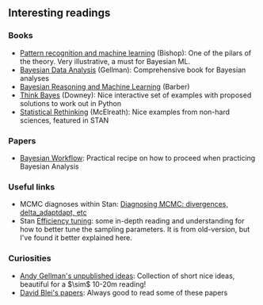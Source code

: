 ## Interesting readings


### Books
<ul>
<li><a href='https://www.microsoft.com/en-us/research/uploads/prod/2006/01/Bishop-Pattern-Recognition-and-Machine-Learning-2006.pdf' target="_blank">Pattern recognition and machine learning</a> (Bishop): One of the pilars of the theory.  Very illustrative, a must for Bayesian ML.
<li><a href="http://www.stat.columbia.edu/~gelman/book/BDA3.pdf" target="_blank">Bayesian Data Analysis</a> (Gellman): Comprehensive book for Bayesian analyses
<li><a href='http://web4.cs.ucl.ac.uk/staff/D.Barber/textbook/090310.pdf' target="_blank">Bayesian Reasoning and Machine Learning</a> (Barber)
<li><a href='https://github.com/AllenDowney/ThinkBayes2' target="_blank">Think Bayes</a> (Downey): Nice interactive set of examples with proposed solutions to work out in Python
<li><a href='https://civil.colorado.edu/~balajir/CVEN6833/bayes-resources/RM-StatRethink-Bayes.pdf' target=mcelreath>Statistical Rethinking</a> (McElreath): Nice examples from non-hard sciences, featured in STAN

</ul>

### Papers
<ul>
<li><a href="https://arxiv.org/abs/2011.01808" target="_blank">Bayesian Workflow</a>: Practical recipe on how to proceed when practicing Bayesian Analysis
</ul>

### Useful links
<ul>
<li>MCMC diagnoses within Stan: <a href="https://mc-stan.org/docs/reference-manual/mcmc.html" target="_blank">Diagnosing MCMC: divergences, delta_adaptdapt, etc</a>
<li>Stan <a href="https://mc-stan.org/docs/2_22/stan-users-guide/optimization-chapter.html" target="_blank">Efficiency tuning</a>: some in-depth reading and understanding for how to better tune the sampling parameters.  It is from old-version, but I've found it better explained here.
</ul>


### Curiosities

<ul>
<li> <a href='http://www.stat.columbia.edu/~gelman/research/unpublished/' target="_blank">Andy Gellman's unpublished ideas</a>: Collection of short nice ideas, beautiful for a $\sim$ 10-20m reading!
<li> <a href="https://www.cs.columbia.edu/~blei/publications.html" target='_blank'>David Blei's papers</a>: Always good to read some of these papers
</ul>




